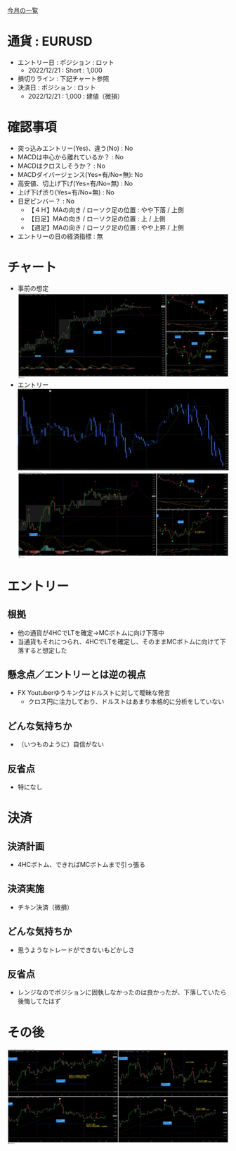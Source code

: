 [今月の一覧](../main.md)

# 通貨 : EURUSD
- エントリー日 : ポジション : ロット
  - 2022/12/21 : Short : 1,000
- 損切りライン : 下記チャート参照
- 決済日 : ポジション : ロット
  - 2022/12/21 : 1,000 : 建値（微損）

# 確認事項
- 突っ込みエントリー(Yes)、違う(No) : No
- MACDは中心から離れているか？      : No
- MACDはクロスしそうか？            : No
- MACDダイバージェンス(Yes=有/No=無): No
- 高安値、切上げ下げ(Yes=有/No=無)  : No
- 上げ下げ渋り(Yes=有/No=無)        : No
- 日足ピンバー？                    : No
  - 【４Ｈ】MAの向き / ローソク足の位置 : やや下落 / 上側
  - 【日足】MAの向き / ローソク足の位置 : 上 / 上側
  - 【週足】MAの向き / ローソク足の位置 : やや上昇 / 上側
- エントリーの日の経済指標 : 無

# チャート
- 事前の想定
![](img/2022-12-24-09-30-18.png)
- エントリー
![](img/2022-12-24-09-27-27.png)
![](img/2022-12-24-09-33-19.png)

# エントリー
## 根拠
- 他の通貨が4HCでLTを確定→MCボトムに向け下落中
- 当通貨もそれにつられ、4HCでLTを確定し、そのままMCボトムに向けて下落すると想定した

## 懸念点／エントリーとは逆の視点
- FX Youtuberゆうキングはドルストに対して曖昧な発言
  - クロス円に注力しており、ドルストはあまり本格的に分析をしていない

## どんな気持ちか
- （いつものように）自信がない

## 反省点
- 特になし

# 決済
## 決済計画
- 4HCボトム、できればMCボトムまで引っ張る

## 決済実施
- チキン決済（微損）

## どんな気持ちか
- 思うようなトレードができないもどかしさ

## 反省点
- レンジなのでポジションに固執しなかったのは良かったが、下落していたら後悔してたはず

# その後
![](img/2022-12-31-08-40-32.png)

